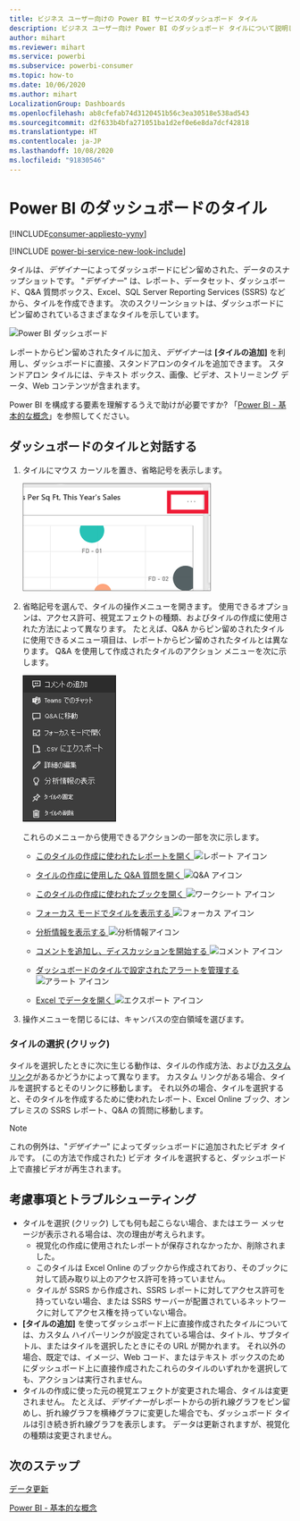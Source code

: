 ```yaml
---
title: ビジネス ユーザー向けの Power BI サービスのダッシュボード タイル
description: ビジネス ユーザー向け Power BI のダッシュボード タイルについて説明します。 これには、SQL Server Reporting Services (SSRS) から作成されるタイルが含まれます。
author: mihart
ms.reviewer: mihart
ms.service: powerbi
ms.subservice: powerbi-consumer
ms.topic: how-to
ms.date: 10/06/2020
ms.author: mihart
LocalizationGroup: Dashboards
ms.openlocfilehash: ab8cfefab74d3120451b56c3ea30518e538ad543
ms.sourcegitcommit: d2f633b4bfa271051ba1d2ef0e6e8da7dcf42818
ms.translationtype: HT
ms.contentlocale: ja-JP
ms.lasthandoff: 10/08/2020
ms.locfileid: "91830546"
---
```

# <a name="dashboard-tiles-in-power-bi"></a>Power BI のダッシュボードのタイル

[!INCLUDE[consumer-appliesto-yyny](../includes/consumer-appliesto-ynny.md)]

[!INCLUDE [power-bi-service-new-look-include](../includes/power-bi-service-new-look-include.md)]

タイルは、*デザイナー*によってダッシュボードにピン留めされた、データのスナップショットです。 "*デザイナー*" は、レポート、データセット、ダッシュボード、Q&A 質問ボックス、Excel、SQL Server Reporting Services (SSRS) などから、タイルを作成できます。  次のスクリーンショットは、ダッシュボードにピン留めされているさまざまなタイルを示しています。

![Power BI ダッシュボード](./media/end-user-tiles/power-bi-dash.png)


レポートからピン留めされたタイルに加え、*デザイナー*は **[タイルの追加]** を利用し、ダッシュボードに直接、スタンドアロンのタイルを追加できます。 スタンドアロン タイルには、テキスト ボックス、画像、ビデオ、ストリーミング データ、Web コンテンツが含まれます。

Power BI を構成する要素を理解するうえで助けが必要ですか?  「[Power BI - 基本的な概念](end-user-basic-concepts.md)」を参照してください。


## <a name="interacting-with-tiles-on-a-dashboard"></a>ダッシュボードのタイルと対話する

1. タイルにマウス カーソルを置き、省略記号を表示します。
   
    ![タイルの省略記号](./media/end-user-tiles/power-bi-ellipsis.png)
2. 省略記号を選んで、タイルの操作メニューを開きます。 使用できるオプションは、アクセス許可、視覚エフェクトの種類、およびタイルの作成に使用された方法によって異なります。 たとえば、Q&A からピン留めされたタイルに使用できるメニュー項目は、レポートからピン留めされたタイルとは異なります。 Q&A を使用して作成されたタイルのアクション メニューを次に示します。


   
    ![スクリーンショットには、9 個のオプションを含んだメニューが表示されています。](./media/end-user-tiles/power-bi-qna-menu.png)

   
    これらのメニューから使用できるアクションの一部を次に示します。
   
   * [このタイルの作成に使われたレポートを開く ](end-user-reports.md) ![レポート アイコン](./media/end-user-tiles/chart-icon.jpg)  
   
   * [タイルの作成に使用した Q&A 質問を開く ](end-user-reports.md) ![Q&A アイコン](./media/end-user-tiles/qna-icon.png)  
   

   * [このタイルの作成に使われたブックを開く ](end-user-reports.md) ![ワークシート アイコン](./media/end-user-tiles/power-bi-open-worksheet.png)  
   * [フォーカス モードでタイルを表示する ](end-user-focus.md) ![フォーカス アイコン](./media/end-user-tiles/fullscreen-icon.jpg)  
   * [分析情報を表示する ](end-user-insights.md) ![分析情報アイコン](./media/end-user-tiles/power-bi-insights.png)
   * [コメントを追加し、ディスカッションを開始する ](end-user-comment.md) ![コメント アイコン](./media/end-user-tiles/comment-icons.png)
   * [ダッシュボードのタイルで設定されたアラートを管理する ](end-user-alerts.md) ![アラート アイコン](./media/end-user-tiles/power-bi-alert-icon.png)
   * [Excel でデータを開く ](end-user-export.md) ![エクスポート アイコン](./media/end-user-tiles/power-bi-export-icon.png)


3. 操作メニューを閉じるには、キャンバスの空白領域を選びます。

### <a name="select-click-a-tile"></a>タイルの選択 (クリック)
タイルを選択したときに次に生じる動作は、タイルの作成方法、および[カスタム リンク](../create-reports/service-dashboard-edit-tile.md)があるかどうかによって異なります。 カスタム リンクがある場合、タイルを選択するとそのリンクに移動します。 それ以外の場合、タイルを選択すると、そのタイルを作成するために使われたレポート、Excel Online ブック、オンプレミスの SSRS レポート、Q&A の質問に移動します。

> [!NOTE]
> これの例外は、"*デザイナー*" によってダッシュボードに追加されたビデオ タイルです。 (この方法で作成された) ビデオ タイルを選択すると、ダッシュボード上で直接ビデオが再生されます。   
> 
> 

## <a name="considerations-and-troubleshooting"></a>考慮事項とトラブルシューティング
* タイルを選択 (クリック) しても何も起こらない場合、またはエラー メッセージが表示される場合は、次の理由が考えられます。
  - 視覚化の作成に使用されたレポートが保存されなかったか、削除されました。
  - このタイルは Excel Online のブックから作成されており、そのブックに対して読み取り以上のアクセス許可を持っていません。
  - タイルが SSRS から作成され、SSRS レポートに対してアクセス許可を持っていない場合、または SSRS サーバーが配置されているネットワークに対してアクセス権を持っていない場合。
* **[タイルの追加]** を使ってダッシュボード上に直接作成されたタイルについては、カスタム ハイパーリンクが設定されている場合は、タイトル、サブタイトル、またはタイルを選択したときにその URL が開かれます。  それ以外の場合、既定では、イメージ、Web コード、またはテキスト ボックスのためにダッシュボード上に直接作成されたこれらのタイルのいずれかを選択しても、アクションは実行されません。
* タイルの作成に使った元の視覚エフェクトが変更された場合、タイルは変更されません。  たとえば、*デザイナー*がレポートからの折れ線グラフをピン留めし、折れ線グラフを横棒グラフに変更した場合でも、ダッシュボード タイルは引き続き折れ線グラフを表示します。 データは更新されますが、視覚化の種類は変更されません。

## <a name="next-steps"></a>次のステップ
[データ更新](../connect-data/refresh-data.md)

[Power BI - 基本的な概念](end-user-basic-concepts.md)


